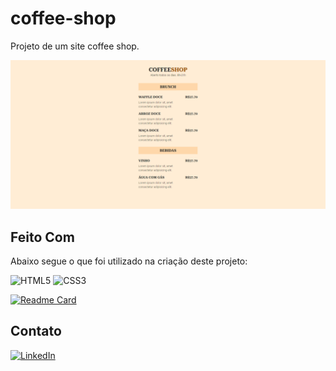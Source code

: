 # coffee-shop
Projeto de um site coffee shop.

![preview](github/preview.png)

## Feito Com
Abaixo segue o que foi utilizado na criação deste projeto:

![HTML5](https://img.shields.io/badge/HTML5-E34F26?style=for-the-badge&logo=html5&logoColor=white)
![CSS3](https://img.shields.io/badge/CSS3-1572B6?style=for-the-badge&logo=css3&logoColor=white)

[![Readme Card](https://github-readme-stats.vercel.app/api/pin/?username=WilsonSantanaJr&repo=coffee-shop)](https://github.com/anuraghazra/github-readme-stats)

## Contato
[<img src='https://img.shields.io/badge/LinkedIn-0077B5?style=for-the-badge&logo=linkedin&logoColor=white' alt='LinkedIn'>](https://www.linkedin.com/in/wilson-junior-ba391192/)
